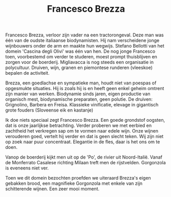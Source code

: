 ﻿---
title: Francesco Brezza
huis:  Tenuta Migliavacca
dept:  
regio: Piemonte
photo: brezza.jpg
layout: wijnhuis

wijnen:
    
    - naam:  Vino Rosso'14
      ref:   
      app:   Vino da Tavola
      type:  Rosso
      cep:   Barbera/Grignolino/Freisa
      prijs: €13.23
      opm:   Magnum (150cl)
    
    - naam:  Grignolino'13
      ref:   
      app:   D.O.C. Grignolino del Monferrato Casalese
      type:  Rosso
      cep:   Grignolino
      prijs: €13.09
      opm:   Slechts enkele flessen/Que quelques bouteilles

    - naam:  Grignolino'14
      ref:   
      app:   D.O.C. Grignolino del Monferrato Casalese
      type:  Rosso
      cep:   Grignolino
      prijs: €13.09
      
    - naam:  Barbera'13
      ref:   
      app:   D.O.C Barbera del Monferrato 
      type:  Rosso
      cep:   Barbera 
      prijs: €10.98
    
    - naam:  Barbera'14
      ref:   
      app:   D.O.C Barbera del Monferrato 
      type:  Rosso
      cep:   Barbera 
      prijs: €10.98
   
---
Francesco Brezza, verloor zijn vader na een tractorongeval. Deze man was één van de oudste italiaanse biodynamisten.
Hij nam verscheidene jonge wijnbouwers onder de arm en maakte hun wegwijs. Stefano Bellotti van het domein 'Cascina degli Olivi' was één van hen.
De nog jonge Francesco toen, voorbestemd om verder te studeren, moest prompt thuisblijven en zorgen voor de boerderij. 
Migliavacca is nog steeds een organisatie in polycultuur. Druiven, wijn, granen en piemontese runderen (vleeskoe) bepalen de activiteit.

Brezza, een goedlachse en sympatieke man, houdt niet van poespas of opgesmukte situaties. Hij is zoals hij is en heeft geen enkel geheim omtrent zijn manier van werken.
Biodynamie sinds jaren, eigen productie van organisch mest, biodynamische preparaten, geen polutie.
De druiven: Grignolino, Barbera en Freisa. 
Klassieke vinificatie, elevage in gigantisch grote fouders (Sloveense eik en kastanje)

Ik doe niets speciaal zegt Francesco Brezza. 
Een goede grondstof oogsten, dat is onze jaarlijkse betrachting. Verder proberen we met eerbied en zachtheid het verkregen sap om te vormen naar edele wijn.
Onze wijnen verouderen goed, vertelt hij verder en dat is geen slecht teken.
Wij zijn niet op zoek naar puur concentraat. Elegantie in de fles, daar is het ons om te doen.

Vanop de boerderij kijkt men uit op de 'Po', de rivier uit Noord-Italië. Vanaf de Monferrato Casalese richting Milaan treft men de rijstvelden.
Gorgonzola is eveneens niet ver.

Toen we dit domein bezochten proefden we uiteraard Brezza's eigen gebakken brood, een magnifieke Gorgonzola met enkele van zijn schitterende wijnen.
Een zeer mooi moment.




   
